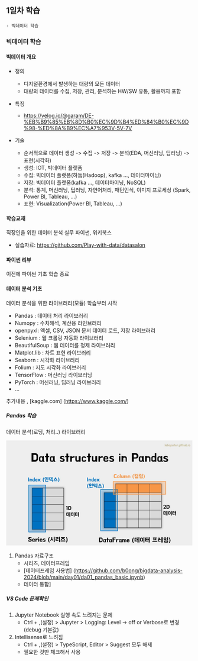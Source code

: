 ## 1일차 학습
    - 빅데이터 학습

### 빅데이터 학습

#### 빅데이터 개요
- 정의
    - 디지털환경에서 발생하는 대량의 모든 데이터
    - 대량의 데이터를 수집, 저장, 관리, 분석하는 HW/SW 유통, 활용까지 포함
- 특징
    - https://velog.io/@garam/DE-%EB%B9%85%EB%8D%B0%EC%9D%B4%ED%84%B0%EC%9D%98-%ED%8A%B9%EC%A7%953V-5V-7V

- 기술
    - 순서적으로 데이터 생성 -> 수집 -> 저장 -> 분석(EDA, 머신러닝, 딥러닝) -> 표현(시각화)
    - 생성: IOT, 빅데이터 플랫폼
    - 수집: 빅데이터 플랫폼(하둡(Hadoop), kafka ..., 데이터마이닝)
    - 저장: 빅데이터 플랫폼(kafka ..., 데이터마이닝, NoSQL)
    - 분석: 통계, 머신러닝, 딥러닝, 자연어처리, 패턴인식, 이미지 프로세싱 (Spark, Power BI, Tableau, ...)
    - 표현: Visualization(Power BI, Tableau, ...) 

#### 학습교재
직장인을 위한 데이터 분석 실무 파이썬, 위키북스

- 실습자료: https://github.com/Play-with-data/datasalon

#### 파이썬 리뷰
이전에 파이썬 기초 학습 종료

#### 데이터 분석 기초
데이터 분석을 위한 라이브러리(모듈) 학습부터 시작
- Pandas : 데이터 처리 라이브러리
- Numopy : 수치해석, 계산용 라인브러리
- openpyxl: 엑셀, CSV, JSON 문서 데이터 로드, 저장 라이브러리
- Selenium : 웹 크롤링 자동화 라이브러리
- BeautifulSoup : 웹 데이터를 정제 라이브러리
- Matplot.lib : 차트 표현 라이브러리
- Seaborn : 시각화 라이브러리
- Folium : 지도 시각화 라이브러리
- TensorFlow : 머신러닝 라이브러닝
- PyTorch : 머신러닝, 딥러닝 라이브러리
- ...

추가내용 , [kaggle.com] (https://www.kaggle.com/)

##### Pandas 학습
데이터 분석(로딩, 처리..) 라이브러리

![자료구조](https://github.com/b0ong/bigdata-analysis-2024/blob/main/images/ba001.png)

1. Pandas 자료구조
    - 시리즈, 데이터프레임
    - [데이터프레임 사용법] (https://github.com/b0ong/bigdata-analysis-2024/blob/main/day01/da01_pandas_basic.ipynb)
    - 데이터 통합]    

##### VS Code 문제확인
1. Jupyter Notebook 실행 속도 느려지는 문제
    - Ctrl + ,(설정) > Jupyter > Logging: Level -> off or Verbose로 변경(debug 기본값)
2. Intellisense로 느려짐
    - Ctrl + ,(설정) > TypeScript, Editor > Suggest 모두 해제
    - 필요한 것만 체크해서 사용